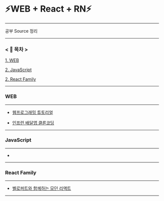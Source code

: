 # ⚡WEB + React + RN⚡


---

공부 Source 정리

--- 
### < 🔎 목차 >

[1. WEB](#web)

[2. JavaScript](#javascript)

[2. React Family](#react-family)



--- 
### WEB
--- 

- [웹프로그래밍 튜토리얼](https://poiemaweb.com/)

- [인프런 배달앱 클론코딩](https://www.inflearn.com/course/%EB%B0%B0%EB%8B%AC%EC%95%B1-%EB%A6%AC%EC%95%A1%ED%8A%B8-%EB%84%A4%EC%9D%B4%ED%8B%B0%EB%B8%8C#)
  
  
--- 
### JavaScript
--- 

- 
 
--- 
### React Family
--- 

- [벨로퍼트와 함께하는 모던 리액트](https://react.vlpt.us/)


--- 